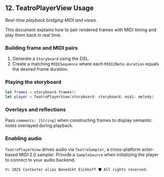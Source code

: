 ## 12. TeatroPlayerView Usage
_Real-time playback bridging MIDI and views._

This document explains how to pair rendered frames with MIDI timing and play
them back in real time.

### Building frame and MIDI pairs

1. Generate a `Storyboard` using the DSL.
2. Create a matching `MIDISequence` where each `MIDI2Note.duration` equals the
   desired frame duration.

### Playing the storyboard

```swift
let frames = storyboard.frames()
let player = TeatroPlayerView(storyboard: storyboard, midi: melody)
```

### Overlays and reflections

Pass `comments: [String]` when constructing frames to display semantic notes
overlayed during playback.

### Enabling audio

`TeatroPlayerView` drives audio via `TeatroSampler`, a cross-platform actor-based
MIDI 2.0 sampler. Provide a `SampleSource` when initializing the player to
connect to your audio backend.



`````text
©\ 2025 Contexter alias Benedikt Eickhoff 🛡️ All rights reserved.
`````
